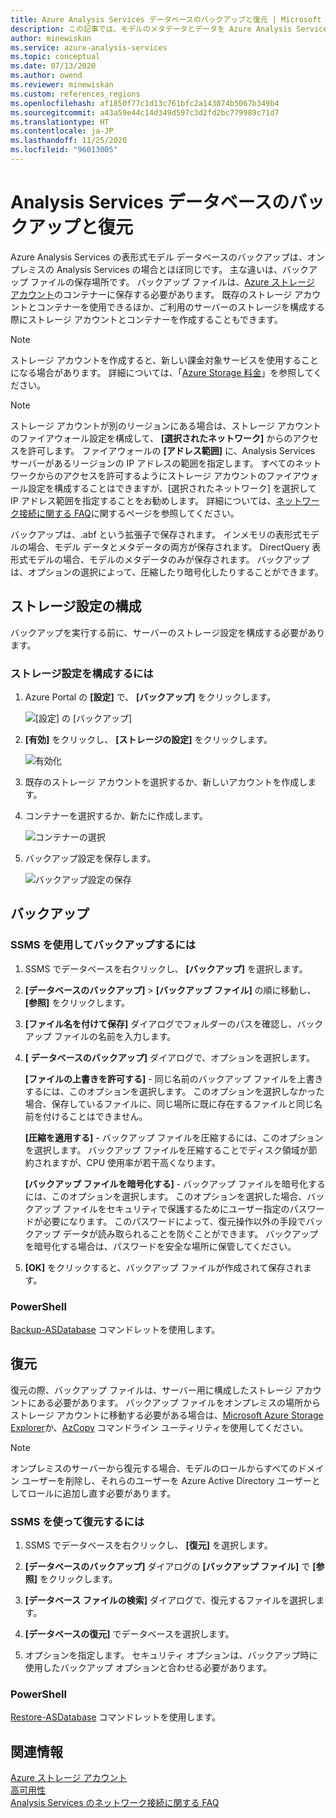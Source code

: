 ```yaml
---
title: Azure Analysis Services データベースのバックアップと復元 | Microsoft Docs
description: この記事では、モデルのメタデータとデータを Azure Analysis Services データベースからバックアップおよび復元する方法について説明します。
author: minewiskan
ms.service: azure-analysis-services
ms.topic: conceptual
ms.date: 07/13/2020
ms.author: owend
ms.reviewer: minewiskan
ms.custom: references_regions
ms.openlocfilehash: af1850f77c1d13c761bfc2a143074b5067b349b4
ms.sourcegitcommit: a43a59e44c14d349d597c3d2fd2bc779989c71d7
ms.translationtype: HT
ms.contentlocale: ja-JP
ms.lasthandoff: 11/25/2020
ms.locfileid: "96013005"
---
```

# <a name="analysis-services-database-backup-and-restore"></a>Analysis Services データベースのバックアップと復元

Azure Analysis Services の表形式モデル データベースのバックアップは、オンプレミスの Analysis Services の場合とほぼ同じです。 主な違いは、バックアップ ファイルの保存場所です。 バックアップ ファイルは、[Azure ストレージ アカウント](../storage/common/storage-account-create.md)のコンテナーに保存する必要があります。 既存のストレージ アカウントとコンテナーを使用できるほか、ご利用のサーバーのストレージを構成する際にストレージ アカウントとコンテナーを作成することもできます。

> [!NOTE]
> ストレージ アカウントを作成すると、新しい課金対象サービスを使用することになる場合があります。 詳細については、「[Azure Storage 料金](https://azure.microsoft.com/pricing/details/storage/blobs/)」を参照してください。
> 
> 

> [!NOTE]
> ストレージ アカウントが別のリージョンにある場合は、ストレージ アカウントのファイアウォール設定を構成して、 **[選択されたネットワーク]** からのアクセスを許可します。 ファイアウォールの **[アドレス範囲]** に、Analysis Services サーバーがあるリージョンの IP アドレスの範囲を指定します。 すべてのネットワークからのアクセスを許可するようにストレージ アカウントのファイアウォール設定を構成することはできますが、[選択されたネットワーク] を選択して IP アドレス範囲を指定することをお勧めします。 詳細については、[ネットワーク接続に関する FAQ](analysis-services-network-faq.md#backup-and-restore)に関するページを参照してください。

バックアップは、.abf という拡張子で保存されます。 インメモリの表形式モデルの場合、モデル データとメタデータの両方が保存されます。 DirectQuery 表形式モデルの場合、モデルのメタデータのみが保存されます。 バックアップは、オプションの選択によって、圧縮したり暗号化したりすることができます。


## <a name="configure-storage-settings"></a>ストレージ設定の構成
バックアップを実行する前に、サーバーのストレージ設定を構成する必要があります。


### <a name="to-configure-storage-settings"></a>ストレージ設定を構成するには
1.  Azure Portal の **[設定]** で、 **[バックアップ]** をクリックします。

    ![[設定] の [バックアップ]](./media/analysis-services-backup/aas-backup-backups.png)

2.  **[有効]** をクリックし、 **[ストレージの設定]** をクリックします。

    ![有効化](./media/analysis-services-backup/aas-backup-enable.png)

3. 既存のストレージ アカウントを選択するか、新しいアカウントを作成します。

4. コンテナーを選択するか、新たに作成します。

    ![コンテナーの選択](./media/analysis-services-backup/aas-backup-container.png)

5. バックアップ設定を保存します。

    ![バックアップ設定の保存](./media/analysis-services-backup/aas-backup-save.png)

## <a name="backup"></a>バックアップ

### <a name="to-backup-by-using-ssms"></a>SSMS を使用してバックアップするには

1. SSMS でデータベースを右クリックし、 **[バックアップ]** を選択します。

2. **[データベースのバックアップ]**  >  **[バックアップ ファイル]** の順に移動し、 **[参照]** をクリックします。

3. **[ファイル名を付けて保存]** ダイアログでフォルダーのパスを確認し、バックアップ ファイルの名前を入力します。 

4. **[ データベースのバックアップ]** ダイアログで、オプションを選択します。

    **[ファイルの上書きを許可する]** - 同じ名前のバックアップ ファイルを上書きするには、このオプションを選択します。 このオプションを選択しなかった場合、保存しているファイルに、同じ場所に既に存在するファイルと同じ名前を付けることはできません。

    **[圧縮を適用する]** - バックアップ ファイルを圧縮するには、このオプションを選択します。 バックアップ ファイルを圧縮することでディスク領域が節約されますが、CPU 使用率が若干高くなります。 

    **[バックアップ ファイルを暗号化する]** - バックアップ ファイルを暗号化するには、このオプションを選択します。 このオプションを選択した場合、バックアップ ファイルをセキュリティで保護するためにユーザー指定のパスワードが必要になります。 このパスワードによって、復元操作以外の手段でバックアップ データが読み取られることを防ぐことができます。 バックアップを暗号化する場合は、パスワードを安全な場所に保管してください。

5. **[OK]** をクリックすると、バックアップ ファイルが作成されて保存されます。


### <a name="powershell"></a>PowerShell
[Backup-ASDatabase](/powershell/module/sqlserver/backup-asdatabase) コマンドレットを使用します。

## <a name="restore"></a>復元
復元の際、バックアップ ファイルは、サーバー用に構成したストレージ アカウントにある必要があります。 バックアップ ファイルをオンプレミスの場所からストレージ アカウントに移動する必要がある場合は、[Microsoft Azure Storage Explorer](../vs-azure-tools-storage-manage-with-storage-explorer.md)か、[AzCopy](../storage/common/storage-use-azcopy-v10.md) コマンドライン ユーティリティを使用してください。 



> [!NOTE]
> オンプレミスのサーバーから復元する場合、モデルのロールからすべてのドメイン ユーザーを削除し、それらのユーザーを Azure Active Directory ユーザーとしてロールに追加し直す必要があります。
> 
> 

### <a name="to-restore-by-using-ssms"></a>SSMS を使って復元するには

1. SSMS でデータベースを右クリックし、 **[復元]** を選択します。

2. **[データベースのバックアップ]** ダイアログの **[バックアップ ファイル]** で **[参照]** をクリックします。

3. **[データベース ファイルの検索]** ダイアログで、復元するファイルを選択します。

4. **[データベースの復元]** でデータベースを選択します。

5. オプションを指定します。 セキュリティ オプションは、バックアップ時に使用したバックアップ オプションと合わせる必要があります。


### <a name="powershell"></a>PowerShell

[Restore-ASDatabase](/powershell/module/sqlserver/restore-asdatabase) コマンドレットを使用します。


## <a name="related-information"></a>関連情報

[Azure ストレージ アカウント](../storage/common/storage-account-create.md)  
[高可用性](analysis-services-bcdr.md)      
[Analysis Services のネットワーク接続に関する FAQ](analysis-services-network-faq.md)